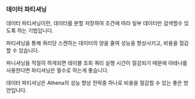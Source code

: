 ### 데이터 파티셔닝
데이터 파티셔닝이란, 데이터를 분할 저장하여 조건에 따라 일부 데이터만 검색할수 있도록 하는 기법입니다.  

파티셔닝을 통해 쿼리당 스캔하는 데이터의 양을 줄여 성능을 향상시키고, 비용을 절감할 수 있습니다.  

파니셔닝을 적절히 하게되면 테이블 조회 쿼리 실행 시간이 절감되기 때문에 아테나를 사용한다면 파티셔닝은 필수로 하는게 좋습니다.  

데이터 파티셔닝은 Athena의 성능 향상 전략중 하나로 비용을 절감할 수 있는 좋은 방안입니다.